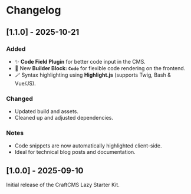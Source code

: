 # Changelog

## [1.1.0] - 2025-10-21

### Added

- ✨ **Code Field Plugin** for better code input in the CMS.
- 🧱 New **Builder Block: `Code`** for flexible code rendering on the frontend.
- 🪄 Syntax highlighting using **Highlight.js** (supports Twig, Bash & Vue/JS).

### Changed

- Updated build and assets.
- Cleaned up and adjusted dependencies.

### Notes

- Code snippets are now automatically highlighted client-side.
- Ideal for technical blog posts and documentation.

## [1.0.0] - 2025-09-10

Initial release of the CraftCMS Lazy Starter Kit.
